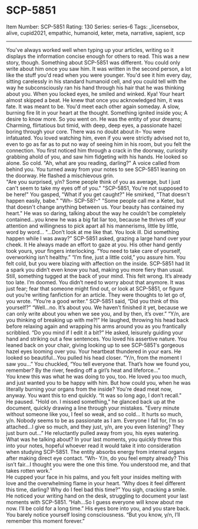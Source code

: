 # SCP-5851
Item Number: SCP-5851
Rating: 130
Series: series-6
Tags: _licensebox, alive, cupid2021, empathic, humanoid, keter, meta, narrative, sapient, scp

---

You've always worked well when typing up your articles, writing so it displays the information concise enough for others to read. This was a new story, though. Something about SCP-5851 was different. You could only write about him once you saw him. It was written in the second person, a lot like the stuff you'd read when you were younger.
You'd see it him every day, sitting carelessly in his standard humanoid cell, and you could tell with the way he subconsciously ran his hand through his hair that he was thinking about you. When you locked eyes, he smiled and winked. Kya! Your heart almost skipped a beat. He knew that once you acknowledged him, it was fate. It was meant to be. You'd meet each other again someday. A slow, burning fire lit in your heart at the thought. Something ignited inside you; A desire to know more. So you went on.
He was the entity of your dreams; Charming, flirtatious but timid, with deep, deep eyes, a passionate hazel boring through your core. There was no doubt about it– You were infatuated. You loved watching him, even if you were strictly advised not to, even to go as far as to put no way of seeing him in his room, but you felt the connection. You first noticed him through a crack in the doorway, curiosity grabbing ahold of you, and saw him fidgeting with his hands. He looked so alone. So cold.
"Ah, what are you reading, darling?" A voice called from behind you. You turned away from your notes to see SCP-5851 leaning on the doorway. He flashed a mischievous grin.  
"Are you surprised, y/n? Some people think of you as average, but I just can't seem to take my eyes off of you."
"SCP-5851, You're not supposed to be here!" You gasped, "What if you get caught?"
He smirked, "That doesn't happen easily, babe."
"Wh- SCP-58?-"
"Some people call me a Keter, but that doesn't change anything between us. Your beauty has contained my heart."
He was so daring, talking about the way he couldn't be completely contained…you knew he was a big fat liar too, because he thrives off your attention and willingness to pick apart all his mannerisms, little by little, word by word…
"…Don’t look at me like that. You look ill. Did something happen while I was away?” SCP-5851 asked, grazing a large hand over your cheek. It He always made an effort to gaze at you. His other hand gently took yours, your fingers interlocking.
“You need to take care of yourself, overworking isn’t healthy.”
“I’m fine, just a little cold,” you assure him. You felt cold, but you were blazing with affection on the inside. SCP-5851 had lit a spark you didn’t even know you had, making you more fiery than usual.
Still, something tugged at the back of your mind. This felt wrong. It’s already too late. I’m doomed. You didn’t need to worry about that anymore. It was just fear; fear that someone might find out, or look at SCP-5851, or figure out you’re writing fanfiction for an article. They were thoughts to let go of, you wrote.
“You’re a good writer.” SCP-5851 said, “Did you think of this yourself?”
“Well…no. It’s about you. We haven’t finished it yet, because we can only write about you when we see you, and by then, it’s over.”
“Y/n, are you thinking of breaking up with me?!” He laughed, throwing his head back before relaxing again and wrapping his arms around you as you frantically scribbled.
“Do you mind if I edit it a bit?” He asked, leisurely guiding your hand and striking out a few sentences. You loved his assertive nature. You leaned back on your chair, giving looking up to see SCP-5851's gorgeous hazel eyes looming over you. Your heartbeat thundered in your ears. He looked so beautiful…You pulled his head closer.
“Y/n, from the moment I saw you…”
You chuckled, “You tell everyone that. That’s how we found you, remember? By the river, feeding off a girl’s heat and lifeforce…”  
You knew this was what he was doing to you, too. He loved you too much, and just wanted you to be happy with him. But how could you, when he was literally burning your organs from the inside? You're dead meat now, anyway. You want this to end quickly.
“It was so long ago, I don’t recall."  
He paused.
"Hold on. I missed something," he glanced back up at the document, quickly drawing a line through your mistakes.
"Every minute without someone like you, I feel so weak, and so cold… It hurts so much, y/n. Nobody seems to be as passionate as I am. Everyone I fall for, I’m so attached…I give so much, and they just, y/n, are you even listening? They just burn out…”
He reluctantly pulled away from you, his eyes watering. What was he talking about? In your last moments, you quickly threw this into your notes, hopeful whoever read it would take it into consideration when studying SCP-5851. The entity absorbs energy from internal organs after making direct eye contact.
“Wh- Y/n, do you feel empty already? This isn’t fair…I thought you were the one this time. You understood me, and that takes rotten work.”  
He cupped your face in his palms, and you felt your insides melting with love and the overwhelming flame in your heart.
“Why does it feel different this time, darling? Why do I feel bad this time?”
You sigh, cracking a smile. He noticed your writing hand on the desk, struggling to document your last moments with SCP-5851.
“Hah…So I guess everyone will know about me now. I’ll be cold for a long time.”
His eyes bore into you, and you stare back. You barely notice yourself losing consciousness.
“But you know, y/n, I’ll remember this moment forever.”